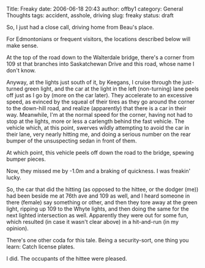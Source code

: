 Title: Freaky
date: 2006-06-18 20:43
author: offby1
category: General Thoughts
tags: accident, asshole, driving
slug: freaky
status: draft

So, I just had a close call, driving home from Beau's place.

For Edmontonians or frequent visitors, the locations described below will make sense.

At the top of the road down to the Walterdale bridge, there's a corner from 109 st that branches into Saskatchewan Drive and this road, whose name I don't know.

Anyway, at the lights just south of it, by Keegans, I cruise through the just-turned green light, and the car at the light in the left (non-turning) lane peels off just as I go by (more on the car later). They accelerate to an excessive speed, as evinced by the squeal of their tires as they go around the corner to the down-hill road, and realize (apparently) that there is a car in their way. Meanwhile, I'm at the normal speed for the corner, having not had to stop at the lights, more or less a carlength behind the fast vehicle. The vehicle which, at this point, swerves wildly attempting to avoid the car in their lane, very nearly hitting me, and doing a serious number on the rear bumper of the unsuspecting sedan in front of them.

At which point, this vehicle peels off down the road to the bridge, spewing bumper pieces.

Now, they missed me by -1.0m and a braking of quickness. I was freakin' lucky.

So, the car that did the hitting (as opposed to the hittee, or the dodger (me)) had been beside me at 76th ave and 109 as well, and I heard someone in there (female) say something or other, and then they tore away at the green light, ripping up 109 to the Whyte lights, and then doing the same for the next lighted intersection as well. Apparently they were out for some fun, which resulted (in case it wasn't clear above) in a hit-and-run (in my opinion).

There's one other coda for this tale. Being a security-sort, one thing you learn: Catch license plates.

I did. The occupants of the hittee were pleased.
